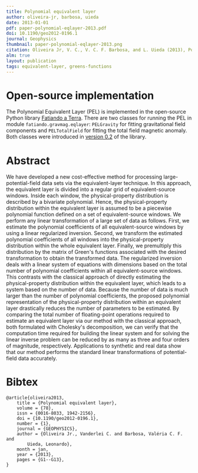 ```yaml
---
title: Polynomial equivalent layer
author: oliveira-jr, barbosa, uieda
date: 2013-01-01
pdf: paper-polynomial-eqlayer-2013.pdf
doi: 10.1190/geo2012-0196.1
journal: Geophysics
thumbnail: paper-polynomial-eqlayer-2013.png
citation: Oliveira Jr, V. C., V. C. F. Barbosa, and L. Uieda (2013), Polynomial equivalent layer, Geophysics, 78(1), G1–G13, doi:10.1190/geo2012-0196.1
alm: true
layout: publication
tags: equivalent-layer, greens-functions
---
```


# Open-source implementation

The Polynomial Equivalent Layer (PEL) is implemented in the open-source Python
library [Fatiando a Terra](http://www.fatiando.org).
There are two classes for running the PEL in module `fatiando.gravmag.eqlayer`:
`PELGravity` for fitting gravitational field components and
`PELTotalField` for fitting the total field magnetic anomaly.
Both classes were introduced in
[version 0.2](http://www.fatiando.org/changelog.html#version-0-2)
of the library.

# Abstract

We have developed a new cost-effective method for processing
large-potential-field data sets via the equivalent-layer technique. In this
approach, the equivalent layer is divided into a regular grid of
equivalent-source windows. Inside each window, the physical-property
distribution is described by a bivariate polynomial. Hence, the
physical-property distribution within the equivalent layer is assumed to be a
piecewise polynomial function defined on a set of equivalent-source windows. We
perform any linear transformation of a large set of data as follows. First, we
estimate the polynomial coefficients of all equivalent-source windows by using
a linear regularized inversion. Second, we transform the estimated polynomial
coefficients of all windows into the physical-property distribution within the
whole equivalent layer. Finally, we premultiply this distribution by the matrix
of Green's functions associated with the desired transformation to obtain the
transformed data. The regularized inversion deals with a linear system of
equations with dimensions based on the total number of polynomial coefficients
within all equivalent-source windows. This contrasts with the classical
approach of directly estimating the physical-property distribution within the
equivalent layer, which leads to a system based on the number of data. Because
the number of data is much larger than the number of polynomial coefficients,
the proposed polynomial representation of the physical-property distribution
within an equivalent layer drastically reduces the number of parameters to be
estimated. By comparing the total number of floating-point operations required
to estimate an equivalent layer via our method with the classical approach,
both formulated with Cholesky's decomposition, we can verify that the
computation time required for building the linear system and for solving the
linear inverse problem can be reduced by as many as three and four orders of
magnitude, respectively. Applications to synthetic and real data show that our
method performs the standard linear transformations of potential-field data
accurately.

# Bibtex

    @article{oliveira2013,
        title = {Polynomial equivalent layer},
        volume = {78},
        issn = {0016-8033, 1942-2156},
        doi = {10.1190/geo2012-0196.1},
        number = {1},
        journal = {GEOPHYSICS},
        author = {Oliveira Jr., Vanderlei C. and Barbosa, Valéria C. F. and
            Uieda, Leonardo},
        month = jan,
        year = {2013},
        pages = {G1--G13},
    }
